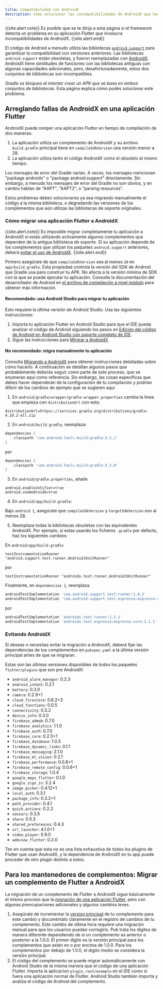```yaml
---
title: Compatibilidad con AndroidX
description: Cómo solucionar las incompatibilidades de AndroidX que han sido detectadas en el framework Flutter.
---
```


{{site.alert.note}}
  Es posible que se te dirija a esta página si el framework detecta 
  un problema en su aplicación Flutter que involucra incompatibilidades de AndroidX.
{{site.alert.end}}

El código de Android a menudo utiliza las bibliotecas 
[`android.support`]({{site.android-dev}}/topic/libraries/support-library/) 
para garantizar la compatibilidad con versiones anteriores. 
Las bibliotecas `android.support` están obsoletas, y fueron 
reemplazadas con [AndroidX]({{site.android-dev}}/jetpack/androidx/). 
AndroidX tiene similitudes de funciones con las bibliotecas antiguas 
con algunas capacidades adicionales, pero, desafortunadamente, estos 
dos conjuntos de bibliotecas son incompatibles.

_Gradle se bloquea al intentar crear un APK que se basa en ambos 
conjuntos de bibliotecas._ Esta página explica cómo podés solucionar este problema.

## Arreglando fallas de AndroidX en una aplicación Flutter

AndroidX puede romper una aplicación Flutter en tiempo de compilación de dos maneras:

1. La aplicación utiliza un complemento de AndroidX y su archivo     `build.gradle` principal 
   tiene en `compileSdkVersion` una versión menor a 28.
2. La aplicación utiliza tanto el código AndroidX como el obsoleto al mismo tiempo.

Los mensajes de error del Gradle varían. A veces, los mensajes mencionan 
"package androidx" o "package android.support" directamente. Sin embargo, a menudo los 
mensajes de error del Gradle no son obvios, y en cambio 
hablan de "AAPT", "AAPT2", o "parsing resources".

Estos problemas deben solucionarse ya sea migrando manualmente el 
código a la misma biblioteca, o degradando las versiones de los 
complementos que aún utilizas las bibliotecas de soporte originales.

### Cómo migrar una aplicación Flutter a AndroidX

{{site.alert.note}}
  Es imposible migrar completamente tu aplicación a AndroidX si estás 
  utilizando activamente algunos complementos que dependen de la 
  antigua biblioteca de soporte. Si su aplicación depende de los 
  complementos que utilizan los paquetes `android.support` anteriores, deberá [evitar el uso de AndroidX](#avoiding-androidx).
{{site.alert.end}}

Primero asegúrate de que `compileSdkVersion` sea al menos `28` en 
`app/build.gradle`. Esta propiedad controla la versión del SDK de 
Android que Gradle usa para construir tu APK. No afecta a la versión 
mínima de SDK con la que se puede ejecutar tu aplicación. Consulte la 
documentación del desarrollador de Android en [el archivo de 
compilación a nivel módulo]({{site.android-dev}}/studio/build/#module-level) 
para obtener más información.

#### Recomendado: usa Android Studio para migrar tu aplicación

Esto requiere la última versión de Android Studio. 
Usa las siguientes instrucciones:

1. Importa tu aplicación Flutter en Android Studio para que el IDE 
   pueda analizar el código de Android siguiendo los pasos en 
   [Edición del código de Android en Android Studio con soporte 
   completo de IDE](/docs/development/tools/android-studio#android-ide).
2. Sigue las instrucciones para [Mirgrar a 
AndroidX]({{site.android-dev}}/jetpack/androidx/migrate). 

#### No recomendado: migra manualmente tu aplicación

Consulta [Migrando a 
AndroidX]({{site.android-dev}}/jetpack/androidx/migrate) para obtener 
instrucciones detalladas sobre cómo hacerlo. A continuación se detallan algunos pasos que probablemente deberás seguir como parte de este proceso, que se enumeran aquí como referencia. Sin embargo, las cosas específicas que debes hacer dependerán de la configuración de tu compilación y podrían diferir de los cambios de ejemplo que se sugieren aquí.

1. En `android/gradle/wrapper/gradle-wrapper.properties` cambia la línea que empieza con `distributionUrl` con esto:

`distributionUrl=https\://services.gradle.org/distributions/gradle-4.10.2-all.zip`

2. En `android/build.gradle`, reemplaza:

```gradle
dependencies {
    classpath 'com.android.tools.build:gradle:3.2.1'
}
```

por

```gradle
dependencies {
    classpath 'com.android.tools.build:gradle:3.3.0'
}
```

3. En `android/gradle.properties`, añade

```
android.enableJetifier=true
android.useAndroidX=true
```

4. En `android/app/build.gradle`:

Bajo `android {`, asegúrate que `compileSdkVersion` y `targetSdkVersion` son al menos 28.

5. Reemplaza todas la bibliotecas obsoletas con las equivalentes 
AndroidX. Por ejemplo, si estas usando los ficheros `.gradle` por defecto, haz los siguientes cambios:

En `android/app/build.gradle`

`testInstrumentationRunner "android.support.test.runner.AndroidJUnitRunner"`

por

`testInstrumentationRunner "androidx.test.runner.AndroidJUnitRunner"`

Finalmente, en `dependencies {`, reemplaza

```gradle
androidTestImplementation 'com.android.support.test:runner:1.0.2'
androidTestImplementation 'com.android.support.test.espresso:espresso-core:3.0.2'
```

por

```gradle
androidTestImplementation 'androidx.test.runner:1.1.1'
androidTestImplementation 'androidx.test.espresso:espresso-core:3.1.1'
```

### Evitando AndroidX

Si deseas o necesitas evitar la migración a AndroidX, deberá fijar las dependencias de tus complementos en `pubspec.yaml` a la última versión principal antes de que se migraran.

Estas son las últimas versiones disponibles de todos los paquetes `flutter/plugins` que son pre AndroidX:

- `android_alarm_manager`: 0.2.3
- `android_intent`: 0.2.1
- `battery`: 0.3.0
- `camera`: 0.2.9+1
- `cloud_firestore`: 0.8.2+3
- `cloud_functions`: 0.0.5
- `connectivity`: 0.3.2
- `device_info`: 0.3.0
- `firebase_admob`: 0.7.0
- `firebase_analytics`: 1.1.0
- `firebase_auth`: 0.7.0
- `firebase_core`: 0.2.5+1
- `firebase_database`: 1.0.5
- `firebase_dynamic_links`: 0.1.1
- `firebase_messaging`: 2.1.0
- `firebase_ml_vision`: 0.2.1
- `firebase_performance`: 0.0.8+1
- `firebase_remote_config`: 0.0.6+1
- `firebase_storage`: 1.0.4
- `google_maps_flutter`: 0.1.0
- `google_sign_in`: 3.2.4
- `image_picker`: 0.4.12+1
- `local_auth`: 0.3.1
- `package_info`: 0.3.2+1
- `path_provider`: 0.4.1
- `quick_actions`: 0.2.2
- `sensors`: 0.3.5
- `share`: 0.5.3
- `shared_preferences`: 0.4.3
- `url_launcher`: 4.1.0+1
- `video_player`: 0.9.0
- `webview_flutter`: 0.2.0

Ten en cuenta que esta no es una lista exhaustiva de todos los plugins de Flutter que
usan AndroidX, y la dependencia de AndroidX en tu app puede proceder 
de otro plugin distinto a estos.

## Para los mantenedores de complementos: Migrar un complemento de Flutter a AndroidX

La migración de un complemento de Flutter a AndroidX sigue básicamente el mismo proceso que la [migración de una aplicación Flutter](#How-to-migrate-a-Flutter-app-to-AndroidX), pero con algunas preocupaciones adicionales y algunos cambios leves.

1. Asegúrate de incrementar la [version principal]({{site.dart-site}}/tools/pub/versioning#semantic-versions) de tu complemento para este cambio y documéntalo claramente en el registro de cambios de tu complemento. Este cambio de última hora requiere una migración manual para que los usuarios puedan corregirlo. Pub trata los dígitos de manera diferente dependiendo de si un complemento es anterior o posterior a la 1.0.0. El primer dígito es la versión principal para los complementos que están en o por encima de 1.0.0. Para los complementos por debajo de 1.0.0, el dígito medio se considera la versión principal.
2. El código del complemento se puede migrar automáticamente con Android Studio de la misma manera que el código de una aplicación Flutter. Importa la aplicacion `plugin_root/example` en el IDE como si fuera una aplicación normal de Flutter. Android Studio también importa y analiza el código de Android del complemento.

